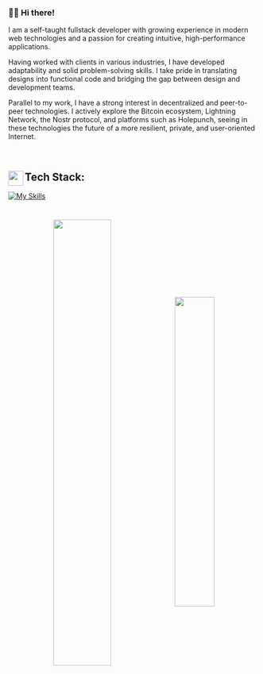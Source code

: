 ### 👋🏼 Hi there!

I am a self-taught fullstack developer with growing experience in modern web technologies and a passion for creating intuitive, high-performance applications.

Having worked with clients in various industries, I have developed adaptability and solid problem-solving skills. I take pride in translating designs into functional code and bridging the gap between design and development teams.

Parallel to my work, I have a strong interest in decentralized and peer-to-peer technologies. I actively explore the Bitcoin ecosystem, Lightning Network, the Nostr protocol, and platforms such as Holepunch, seeing in these technologies the future of a more resilient, private, and user-oriented Internet.

<br/>

<h2><img align='left' src='https://img.icons8.com/fluency/192/null/stacked-organizational-chart.png' width='30vw'>Tech Stack:</h2>

[![My Skills](https://skillicons.dev/icons?i=js,ts,yarn,next,tailwind,nest,mongo,postgres,supabase,vercel,cloudflare,docker,raspberrypi,bash,linux)](https://skillicons.dev)

#
<p align='center'>
    <img align='center' src='https://readme-stats-selfhosted.vercel.app/api?username=okazakee&show_icons=true&count_private=true&include_all_commits=true&hide_border=true&theme=dark&bg_color=0d1117' width='48%'>
    <img align='center' src='https://readme-stats-selfhosted.vercel.app/api/top-langs/?username=okazakee&langs_count=10&hide_border=true&theme=dark&layout=compact&bg_color=0d1117' width='40%'>
</p>
  
[comment]: <> (Social icons by Buke Icon and Jagathish Saravanan)
[comment]: <> (<span><img src="https://www.svgrepo.com/show/448266/aws.svg" width='6%'></span>)
